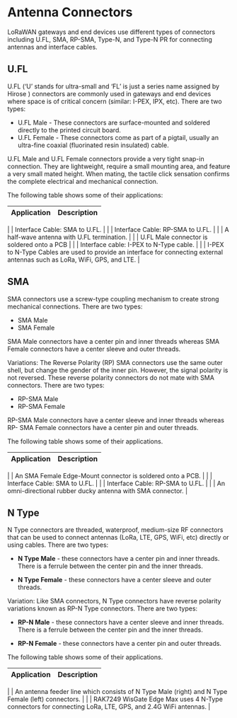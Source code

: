 # Antenna Connectors

LoRaWAN gateways and end devices use different types of connectors including U.FL, SMA, RP-SMA, Type-N, and Type-N PR for connecting antennas and interface cables.
## U.FL

U.FL (‘U’ stands for ultra-small and ‘FL’ is just a series name assigned by Hirose ) connectors are commonly used in gateways and end devices where space is of critical concern (similar: I-PEX, IPX, etc).
There are two types:
* U.FL Male - These connectors are surface-mounted and soldered directly to the printed circuit board.
* U.FL Female - These connectors come as part of a pigtail, usually an ultra-fine coaxial (fluorinated resin insulated) cable.

U.FL Male and U.FL Female connectors provide a very tight snap-in connection. They are lightweight, require a small mounting area, and feature a very small mated height. When mating, the tactile click sensation confirms the complete electrical and mechanical connection.

The following table shows some of their applications:

| Application | Description |
| --- | --- |
|
 | Interface Cable: SMA to U.FL.  |
|
 | Interface Cable: RP-SMA to U.FL.  |
|
 | A half-wave antenna with U.FL termination.  |
|
 | U.FL Male connector is soldered onto a PCB |
|
 | Interface cable: I-PEX to N-Type cable.  |
|
 | I-PEX to N-Type Cables are used to provide an interface for connecting external antennas such as LoRa, WiFi, GPS, and LTE.  |

## SMA

SMA connectors use a screw-type coupling mechanism to create strong mechanical connections.
There are two types:
* SMA Male
* SMA Female

SMA Male connectors have a center pin and inner threads whereas SMA Female connectors have a center sleeve and outer threads.

Variations: The Reverse Polarity (RP) SMA connectors use the same outer shell, but change the gender of the inner pin. However, the signal polarity is not reversed. These reverse polarity connectors do not mate with SMA connectors.
There are two types:
* RP-SMA Male
* RP-SMA Female

RP-SMA Male connectors have a center sleeve and inner threads whereas RP- SMA Female connectors have a center pin and outer threads.

The following table shows some of their applications.

| Application | Description |
| --- | --- |
|
 | An SMA Female Edge-Mount connector is soldered onto a PCB.  |
|
 | Interface Cable: SMA to U.FL.  |
|
 | Interface Cable: RP-SMA to U.FL.  |
|
 | An omni-directional rubber ducky antenna with SMA connector. |

## N Type

N Type connectors are threaded, waterproof, medium-size RF connectors that can be used to connect antennas (LoRa, LTE, GPS, WiFi, etc) directly or using cables.
There are two types:
* **N Type Male** - these connectors have a center pin and inner threads. There is a ferrule between the center pin and the inner threads.

* **N Type Female** - these connectors have a center sleeve and outer threads.

Variation: Like SMA connectors, N Type connectors have reverse polarity variations known as RP-N Type connectors.
There are two types:
* **RP-N Male** - these connectors have a center sleeve and inner threads. There is a ferrule between the center pin and the inner threads.

* **RP-N Female** - these connectors have a center pin and outer threads.

The following table shows some of their applications.

| Application | Description |
| --- | --- |
|
 | An antenna feeder line which consists of N Type Male (right) and N Type Female (left) connectors.  |
|
 | RAK7249 WisGate Edge Max uses 4 N-Type connectors for connecting LoRa, LTE, GPS, and 2.4G WiFi antennas.  |